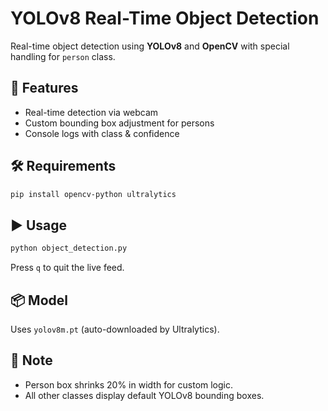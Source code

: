 # YOLOv8 Real-Time Object Detection

Real-time object detection using **YOLOv8** and **OpenCV** with special handling for `person` class.

## 🚀 Features

- Real-time detection via webcam
- Custom bounding box adjustment for persons
- Console logs with class & confidence

## 🛠 Requirements

```bash
pip install opencv-python ultralytics
```

## ▶️ Usage

```bash
python object_detection.py
```

Press `q` to quit the live feed.

## 📦 Model

Uses `yolov8m.pt` (auto-downloaded by Ultralytics).

## 📌 Note

- Person box shrinks 20% in width for custom logic.
- All other classes display default YOLOv8 bounding boxes.

